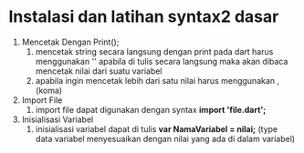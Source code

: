 # Instalasi dan latihan syntax2 dasar
1. Mencetak Dengan Print();
    1. mencetak string secara langsung dengan print pada dart harus menggunakan '' apabila di tulis secara langsung maka akan dibaca  mencetak nilai dari suatu variabel
    1. apabila ingin mencetak lebih dari satu nilai harus menggunakan , (koma)
2. Import File 
    1. import file dapat digunakan dengan syntax **import 'file.dart';** 
3. Inisialisasi Variabel
   1. inisialisasi variabel dapat di tulis **var NamaVariabel = nilai;** (type data variabel menyesuaikan dengan nilai yang ada di dalam variabel)
